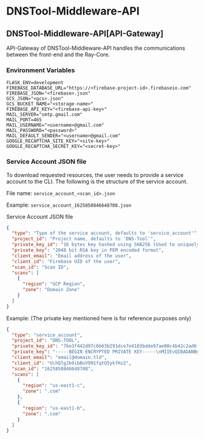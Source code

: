 # DNSTool-Middleware-API

## DNSTool-Middleware-API[API-Gateway]

API-Gateway of DNSTool-Middleware-API handles the communications between the front-end and the Ray-Core.

### Environment Variables

```dotenv
FLASK_ENV=development
FIREBASE_DATABASE_URL="https://<firebase-project-id>.firebaseio.com"
FIREBASE_JSON="<firebase>.json"
GCS_JSON="<gcs>.json"
GCS_BUCKET_NAME="<storage-name>"
FIREBASE_API_KEY="<firebase-api-key>"
MAIL_SERVER="smtp.gmail.com"
MAIL_PORT=465
MAIL_USERNAME="<username>@gmail.com"
MAIL_PASSWORD="<password>"
MAIL_DEFAULT_SENDER="<username>@gmail.com"
GOOGLE_RECAPTCHA_SITE_KEY="<site-key>"
GOOGLE_RECAPTCHA_SECRET_KEY="<secret-key>"
```

### Service Account JSON file

To download requested resources, the user needs to provide a service account to the CLI. The following is the structure
of the service account.

File name: `service_account_<scan_id>.json`

Example: `service_account_1625850846648708.json`

Service Account JSON file

```json
{
  "type": "Type of the service account, defaults to 'service_account'",
  "project_id": "Project name, defaults to 'DNS-Tool'",
  "private_key_id": "16 bytes key hashed using SHA256 (Used to uniquely identify the service account JSON file)",
  "private_key": "2048 bit RSA key in PEM encoded format",
  "client_email": "Email address of the user",
  "client_id": "Firebase UID of the user",
  "scan_id": "Scan ID",
  "scans": [
    {
      "region": "GCP Region",
      "zone": "Domain Zone"
    }
  ]
}
```

Example: (The private key mentioned here is for reference purposes only)

```json
{
  "type": "service_account",
  "project_id": "DNS-TOOL",
  "private_key_id": "7be3f442d97c6b63b291dce7e4103bdde97ae00c4b42c2ad6f6c45d9dcdf04bc",
  "private_key": "-----BEGIN ENCRYPTED PRIVATE KEY-----\nMIIEvQIBADANBgkqhkiG9w0BAQEFAASCBKcwggSjAgEAAoIBAQCs8Nyfb/MYGzz/\nxCI6hqd18r7f9bi+z5eOdRODmm7yKL7OJDLToXUTNaNJjQiGxkPFVgRVXXce3hDO\nHaMlz0FlAc2pVzEohnb6t+joYGIhogXtgQ21lW6smvBoQT5idJISL2YBIInpy4z2\nxaSioVvTuWuTQy6VT1UILr9ZnUcHGUrBFyx3e/i1EYmWXMgxFTGzJL3qnmGRuK4T\nsHXFCZ0RaciOVopOi9mL5kDJHiLL4Ncc9C+MJ4RzyHKwCcJMBRXBkMIGO2Salunq\nop/yYl6dhFfeDZLIU4qE5+ZL4Ce0y+SQKAeFyKkh581glI5XVxoh47pT+vvHsWzL\no7u+mujhAgMBAAECggEAA0NOHlH557AH4Bl+vdTxjuekE0yrDiqThPQPiLGeu0Hq\ni7AiJ10J/PFLoeUfzo8qEyySy1uGllYBQipL/DgjVzkH/NRw0H9s+kEDC3NaFqFc\ndEU1kYH+wxHvTEBC4Y+qe95aEdZf08Hr6HIFL65UsbNzZKVlWRrUk2FyacnuX6Ni\nFFhIPnt+jpgkNx78oq1p+sVph08pgKQkD4RfU4kLuX2Nl0hhnN2oYnBVd6qhNO8g\n/nkYoH7N/jYinxYzQDPKKm/7CAlJcbMJ/29z7fox1BQ6/1zfH8Lpz4NmyBoxQz+T\nhg73qDQmnuC8pFMnFT6UV1sR/AMcC217PrpMybEcYQKBgQDLMyeBE618uoCn7P0e\n7puW2vQFNqG8xqOSbS1haVzLsUBmmb5F/ezLUS8MtHXH81CYSG4/3y+cN5SvqUOw\nOjGKVLb37eCs8ujTwSjxatnDzPGVHHZ5ZgFszpQdgVBzevhkl2QMf2ty2ufMfta5\n46nEBJOQ9GB8VAztGfgTtdMD6QKBgQDZ4OH8mMIoUWBe97HnpaKQw9HWQ2xg7Rw1\nf0rm1EzNibfo+hZFF4biUVdC/LmQqX8uCgX3oKn15W10uI0Q2PyQqFfhfJjvjrxU\ny7K/hVWBz2wh+TTdAWuRC+SLggAnCiNBhcJHl74+qAaf32c0VLELmE+S11q4EYCK\n1KZ6LXJ6OQKBgQCSmxHBeyUMfLMedUoa6ySursKokEYZIWga2VKImbAt9nD0lbBG\nZ3JVLvm3POxNmytm87s3shtzplZMdt8zYokjuQNZ1fLoVUnOneqgY+tB7bfPUX3Z\nENOuYU1UDFyzNOHKEcBJlBU+BNqBHHJoI+30Uyj0yJxkl2/MEZR/BAx/IQKBgEuN\nhhAX0Mw2W9rSveh8MYFNxkgsnTqHPo72kzy0ReXIafPqNSrEW8vDNSVPifG2NRn7\n89HI7ucMJgahsJk1BXAMUF0q3cXEk148PMHZNKuNCAxH5KL2yRxFKX2PGQpwo4Un\nIxW8cwY7MgDicWFeNP62VHGxKA5IU3DRCOG5PMdRAoGAEk3CI7E8UC6swFQ4pdB7\nL28xAccUQSiuTWnG0ssmcS0S07pe0HOu9To9tosMMBqTpd2IsxJRHcVmLkeu5zdr\nkNA4Rk/BfOIxXmdbd/lBRkTnQF6fY73Pgpx7dQgR55QCvVoiWG5i/glVy9l053ZJ\n5wrrzEkTzoDvIScf2ppcnmo=\n-----END ENCRYPTED PRIVATE KEY-----",
  "client_email": "email@domain.tld",
  "client_id": "UchQlgJb9ibBoV991fqtQ5ykfHz2",
  "scan_id": "1625850846648708",
  "scans": [
    {
      "region": "us-east1-c",
      "zone": ".com"
    },
    {
      "region": "us-east1-b",
      "zone": ".com"
    }
  ]
}
```
